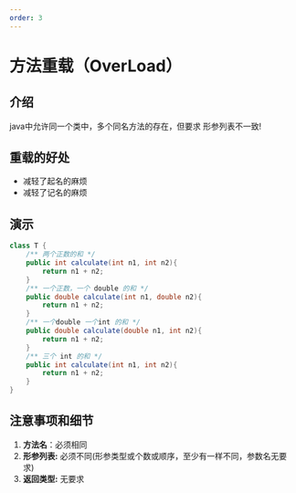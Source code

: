 ```yaml
---
order: 3
---
```

# 方法重载（OverLoad）
<!-- more -->

## 介绍
java中允许同一个类中，多个同名方法的存在，但要求 形参列表不一致!

## 重载的好处
- 减轻了起名的麻烦
- 减轻了记名的麻烦

## 演示
```java
class T {
    /** 两个正数的和 */
    public int calculate(int n1, int n2){
        return n1 + n2;
    }
    /** 一个正数，一个 double 的和 */
    public double calculate(int n1, double n2){
        return n1 + n2;
    }
    /** 一个double 一个int 的和 */
    public double calculate(double n1, int n2){
        return n1 + n2;
    }
    /** 三个 int 的和 */
    public int calculate(int n1, int n2){
        return n1 + n2;
    }
}
```
## 注意事项和细节
1. **方法名**：必须相同
2. **形参列表:**  必须不同(形参类型或个数或顺序，至少有一样不同，参数名无要求)
3. **返回类型:** 无要求